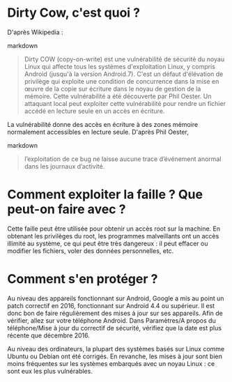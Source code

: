 # Dirty Cow, c'est quoi ?

D'après Wikipedia :

markdown
> Dirty COW (copy-on-write) est une vulnérabilité de sécurité du noyau Linux qui affecte tous les systèmes d'exploitation Linux, y compris Android (jusqu'à la version Android.7). C'est un défaut d'élévation de privilège qui exploite une condition de concurrence dans la mise en œuvre de la copie sur écriture dans le noyau de gestion de la mémoire. Cette vulnérabilité a été découverte par Phil Oester. Un attaquant local peut exploiter cette vulnérabilité pour rendre un fichier accédé en lecture seule en un accès en écriture. 

La vulnérabilité donne des accès en écriture à des zones mémoire normalement accessibles en lecture seule. D'après Phil Oester, 

markdown
> l’exploitation de ce bug ne laisse aucune trace d’événement anormal dans les journaux d’activité.



# Comment exploiter la faille ? Que peut-on faire avec ?

Cette faille peut être utilisée pour obtenir un accès root sur la machine. En obtenant les privilèges du root, les programmes malveillants ont un accès illimité au système, ce qui peut être très dangereux : il peut effacer ou modifier les fichiers, voler des données personnelles, etc.

# Comment s'en protéger ?

Au niveau des appareils fonctionnant sur Android, Google a mis au point un patch correctif en 2016, fonctionnant sur Android 4.4 ou supérieur. Il est donc bon de faire régulièrement des mises à jour sur ses appareils.
Afin de vérifier, allez sur votre téléphone Android. Dans Paramètres/A propos du téléphone/Mise à jour du correctif de sécurité, vérifiez que la date est plus récente que décembre 2016.

Au niveau des ordinateurs, la plupart des systèmes basés sur Linux comme Ubuntu ou Debian ont été corrigés. En revanche, les mises à jour sont bien moins fréquentes sur les systèmes embarqués avec un noyau Linux : ce sont eux les plus vulnérables.

